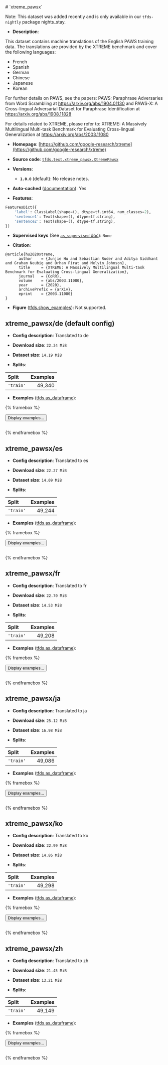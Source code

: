 <div itemscope itemtype="http://schema.org/Dataset">
  <div itemscope itemprop="includedInDataCatalog" itemtype="http://schema.org/DataCatalog">
    <meta itemprop="name" content="TensorFlow Datasets" />
  </div>
  <meta itemprop="name" content="xtreme_pawsx" />
  <meta itemprop="description" content="This dataset contains machine translations of the English PAWS training&#10;data. The translations are provided by the XTREME benchmark and cover the following&#10;languages:&#10;&#10;* French&#10;* Spanish&#10;* German&#10;* Chinese&#10;* Japanese&#10;* Korean&#10;&#10;For further details on PAWS, see the  papers:&#10;PAWS: Paraphrase Adversaries from Word Scrambling&#10;at https://arxiv.org/abs/1904.01130&#10;and&#10;PAWS-X: A Cross-lingual Adversarial Dataset for Paraphrase Identification&#10;at  https://arxiv.org/abs/1908.11828&#10;&#10;For details related to XTREME, please refer to:&#10;XTREME: A Massively Multilingual Multi-task Benchmark for Evaluating Cross-lingual Generalization&#10;at https://arxiv.org/abs/2003.11080&#10;&#10;To use this dataset:&#10;&#10;```python&#10;import tensorflow_datasets as tfds&#10;&#10;ds = tfds.load(&#x27;xtreme_pawsx&#x27;, split=&#x27;train&#x27;)&#10;for ex in ds.take(4):&#10;  print(ex)&#10;```&#10;&#10;See [the guide](https://www.tensorflow.org/datasets/overview) for more&#10;informations on [tensorflow_datasets](https://www.tensorflow.org/datasets).&#10;&#10;" />
  <meta itemprop="url" content="https://www.tensorflow.org/datasets/catalog/xtreme_pawsx" />
  <meta itemprop="sameAs" content="https://github.com/google-research/xtreme" />
  <meta itemprop="citation" content="@article{hu2020xtreme,&#10;      author    = {Junjie Hu and Sebastian Ruder and Aditya Siddhant and Graham Neubig and Orhan Firat and Melvin Johnson},&#10;      title     = {XTREME: A Massively Multilingual Multi-task Benchmark for Evaluating Cross-lingual Generalization},&#10;      journal   = {CoRR},&#10;      volume    = {abs/2003.11080},&#10;      year      = {2020},&#10;      archivePrefix = {arXiv},&#10;      eprint    = {2003.11080}&#10;}" />
</div>
# `xtreme_pawsx`

Note: This dataset was added recently and is only available in our
`tfds-nightly` package  <span class="material-icons" title="Available only in the tfds-nightly package">nights_stay</span>.

*   **Description**:

This dataset contains machine translations of the English PAWS training
data. The translations are provided by the XTREME benchmark and cover the following
languages:

* French
* Spanish
* German
* Chinese
* Japanese
* Korean

For further details on PAWS, see the  papers:
PAWS: Paraphrase Adversaries from Word Scrambling
at https://arxiv.org/abs/1904.01130
and
PAWS-X: A Cross-lingual Adversarial Dataset for Paraphrase Identification
at  https://arxiv.org/abs/1908.11828

For details related to XTREME, please refer to:
XTREME: A Massively Multilingual Multi-task Benchmark for Evaluating Cross-lingual Generalization
at https://arxiv.org/abs/2003.11080

*   **Homepage**: [https://github.com/google-research/xtreme](https://github.com/google-research/xtreme)

*   **Source code**: [`tfds.text.xtreme_pawsx.XtremePawsx`](https://github.com/tensorflow/datasets/tree/master/tensorflow_datasets/text/xtreme_pawsx/xtreme_pawsx.py)

*   **Versions**:

    * **`1.0.0`** (default): No release notes.

*   **Auto-cached** ([documentation](https://www.tensorflow.org/datasets/performances#auto-caching)): Yes

*   **Features**:

```python
FeaturesDict({
    'label': ClassLabel(shape=(), dtype=tf.int64, num_classes=2),
    'sentence1': Text(shape=(), dtype=tf.string),
    'sentence2': Text(shape=(), dtype=tf.string),
})
```

*   **Supervised keys** (See [`as_supervised` doc](https://www.tensorflow.org/datasets/api_docs/python/tfds/load#args)): `None`

*   **Citation**:

```
@article{hu2020xtreme,
      author    = {Junjie Hu and Sebastian Ruder and Aditya Siddhant and Graham Neubig and Orhan Firat and Melvin Johnson},
      title     = {XTREME: A Massively Multilingual Multi-task Benchmark for Evaluating Cross-lingual Generalization},
      journal   = {CoRR},
      volume    = {abs/2003.11080},
      year      = {2020},
      archivePrefix = {arXiv},
      eprint    = {2003.11080}
}
```

*   **Figure** ([tfds.show_examples](https://www.tensorflow.org/datasets/api_docs/python/tfds/visualization/show_examples)): Not supported.


## xtreme_pawsx/de (default config)

*   **Config description**: Translated to de

*   **Download size**: `22.34 MiB`

*   **Dataset size**: `14.19 MiB`

*   **Splits**:

Split  | Examples
:----- | -------:
`'train'` | 49,340

*   **Examples** ([tfds.as_dataframe](https://www.tensorflow.org/datasets/api_docs/python/tfds/as_dataframe)):

<!-- mdformat off(HTML should not be auto-formatted) -->

{% framebox %}

<button id="displaydataframe">Display examples...</button>
<div id="dataframecontent" style="overflow-x:scroll"></div>

<script src="https://www.gstatic.com/external_hosted/jquery2.min.js"></script>

<script>
var url = "https://storage.googleapis.com/tfds-data/visualization/dataframe/xtreme_pawsx-de-1.0.0.html";
$(document).ready(() => {
  $("#displaydataframe").click((event) => {
    // Disable the button after clicking (dataframe loaded only once).
    $("#displaydataframe").prop("disabled", true);

    // Pre-fetch and display the content
    $.get(url, (data) => {
      $("#dataframecontent").html(data);
    }).fail(() => {
      $("#dataframecontent").html(
        'Error loading examples. If the error persist, please open '
        + 'a new issue.'
      );
    });
  });
});
</script>

{% endframebox %}

<!-- mdformat on -->

## xtreme_pawsx/es

*   **Config description**: Translated to es

*   **Download size**: `22.27 MiB`

*   **Dataset size**: `14.09 MiB`

*   **Splits**:

Split     | Examples
:-------- | -------:
`'train'` | 49,244

*   **Examples**
    ([tfds.as_dataframe](https://www.tensorflow.org/datasets/api_docs/python/tfds/as_dataframe)):

<!-- mdformat off(HTML should not be auto-formatted) -->

{% framebox %}

<button id="displaydataframe">Display examples...</button>
<div id="dataframecontent" style="overflow-x:scroll"></div>
<script src="https://www.gstatic.com/external_hosted/jquery2.min.js"></script>
<script>
var url = "https://storage.googleapis.com/tfds-data/visualization/dataframe/xtreme_pawsx-es-1.0.0.html";
$(document).ready(() => {
  $("#displaydataframe").click((event) => {
    // Disable the button after clicking (dataframe loaded only once).
    $("#displaydataframe").prop("disabled", true);

    // Pre-fetch and display the content
    $.get(url, (data) => {
      $("#dataframecontent").html(data);
    }).fail(() => {
      $("#dataframecontent").html(
        'Error loading examples. If the error persist, please open '
        + 'a new issue.'
      );
    });
  });
});
</script>

{% endframebox %}

<!-- mdformat on -->

## xtreme_pawsx/fr

*   **Config description**: Translated to fr

*   **Download size**: `22.70 MiB`

*   **Dataset size**: `14.53 MiB`

*   **Splits**:

Split     | Examples
:-------- | -------:
`'train'` | 49,208

*   **Examples**
    ([tfds.as_dataframe](https://www.tensorflow.org/datasets/api_docs/python/tfds/as_dataframe)):

<!-- mdformat off(HTML should not be auto-formatted) -->

{% framebox %}

<button id="displaydataframe">Display examples...</button>
<div id="dataframecontent" style="overflow-x:scroll"></div>
<script src="https://www.gstatic.com/external_hosted/jquery2.min.js"></script>
<script>
var url = "https://storage.googleapis.com/tfds-data/visualization/dataframe/xtreme_pawsx-fr-1.0.0.html";
$(document).ready(() => {
  $("#displaydataframe").click((event) => {
    // Disable the button after clicking (dataframe loaded only once).
    $("#displaydataframe").prop("disabled", true);

    // Pre-fetch and display the content
    $.get(url, (data) => {
      $("#dataframecontent").html(data);
    }).fail(() => {
      $("#dataframecontent").html(
        'Error loading examples. If the error persist, please open '
        + 'a new issue.'
      );
    });
  });
});
</script>

{% endframebox %}

<!-- mdformat on -->

## xtreme_pawsx/ja

*   **Config description**: Translated to ja

*   **Download size**: `25.12 MiB`

*   **Dataset size**: `16.98 MiB`

*   **Splits**:

Split     | Examples
:-------- | -------:
`'train'` | 49,086

*   **Examples**
    ([tfds.as_dataframe](https://www.tensorflow.org/datasets/api_docs/python/tfds/as_dataframe)):

<!-- mdformat off(HTML should not be auto-formatted) -->

{% framebox %}

<button id="displaydataframe">Display examples...</button>
<div id="dataframecontent" style="overflow-x:scroll"></div>
<script src="https://www.gstatic.com/external_hosted/jquery2.min.js"></script>
<script>
var url = "https://storage.googleapis.com/tfds-data/visualization/dataframe/xtreme_pawsx-ja-1.0.0.html";
$(document).ready(() => {
  $("#displaydataframe").click((event) => {
    // Disable the button after clicking (dataframe loaded only once).
    $("#displaydataframe").prop("disabled", true);

    // Pre-fetch and display the content
    $.get(url, (data) => {
      $("#dataframecontent").html(data);
    }).fail(() => {
      $("#dataframecontent").html(
        'Error loading examples. If the error persist, please open '
        + 'a new issue.'
      );
    });
  });
});
</script>

{% endframebox %}

<!-- mdformat on -->

## xtreme_pawsx/ko

*   **Config description**: Translated to ko

*   **Download size**: `22.99 MiB`

*   **Dataset size**: `14.86 MiB`

*   **Splits**:

Split     | Examples
:-------- | -------:
`'train'` | 49,298

*   **Examples**
    ([tfds.as_dataframe](https://www.tensorflow.org/datasets/api_docs/python/tfds/as_dataframe)):

<!-- mdformat off(HTML should not be auto-formatted) -->

{% framebox %}

<button id="displaydataframe">Display examples...</button>
<div id="dataframecontent" style="overflow-x:scroll"></div>
<script src="https://www.gstatic.com/external_hosted/jquery2.min.js"></script>
<script>
var url = "https://storage.googleapis.com/tfds-data/visualization/dataframe/xtreme_pawsx-ko-1.0.0.html";
$(document).ready(() => {
  $("#displaydataframe").click((event) => {
    // Disable the button after clicking (dataframe loaded only once).
    $("#displaydataframe").prop("disabled", true);

    // Pre-fetch and display the content
    $.get(url, (data) => {
      $("#dataframecontent").html(data);
    }).fail(() => {
      $("#dataframecontent").html(
        'Error loading examples. If the error persist, please open '
        + 'a new issue.'
      );
    });
  });
});
</script>

{% endframebox %}

<!-- mdformat on -->

## xtreme_pawsx/zh

*   **Config description**: Translated to zh

*   **Download size**: `21.45 MiB`

*   **Dataset size**: `13.21 MiB`

*   **Splits**:

Split     | Examples
:-------- | -------:
`'train'` | 49,149

*   **Examples**
    ([tfds.as_dataframe](https://www.tensorflow.org/datasets/api_docs/python/tfds/as_dataframe)):

<!-- mdformat off(HTML should not be auto-formatted) -->

{% framebox %}

<button id="displaydataframe">Display examples...</button>
<div id="dataframecontent" style="overflow-x:scroll"></div>
<script src="https://www.gstatic.com/external_hosted/jquery2.min.js"></script>
<script>
var url = "https://storage.googleapis.com/tfds-data/visualization/dataframe/xtreme_pawsx-zh-1.0.0.html";
$(document).ready(() => {
  $("#displaydataframe").click((event) => {
    // Disable the button after clicking (dataframe loaded only once).
    $("#displaydataframe").prop("disabled", true);

    // Pre-fetch and display the content
    $.get(url, (data) => {
      $("#dataframecontent").html(data);
    }).fail(() => {
      $("#dataframecontent").html(
        'Error loading examples. If the error persist, please open '
        + 'a new issue.'
      );
    });
  });
});
</script>

{% endframebox %}

<!-- mdformat on -->